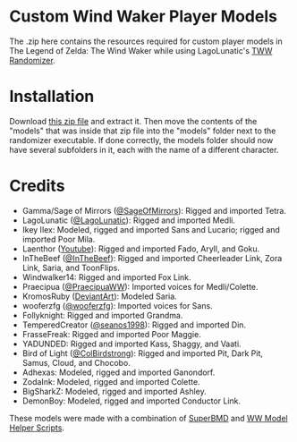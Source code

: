 # Custom Wind Waker Player Models
The .zip here contains the resources required for custom player models in The Legend of Zelda: The Wind Waker while using LagoLunatic's [TWW Randomizer](https://github.com/LagoLunatic/wwrando).

# Installation
Download [this zip file](https://github.com/Sage-of-Mirrors/Custom-Wind-Waker-Player-Models/archive/master.zip) and extract it. Then move the contents of the "models" that was inside that zip file into the "models" folder next to the randomizer executable. If done correctly, the models folder should now have several subfolders in it, each with the name of a different character.

# Credits
* Gamma/Sage of Mirrors ([@SageOfMirrors](https://twitter.com/SageOfMirrors)): Rigged and imported Tetra.
* LagoLunatic ([@LagoLunatic](https://twitter.com/LagoLunatic)): Rigged and imported Medli.
* Ikey Ilex: Modeled, rigged and imported Sans and Lucario; rigged and imported Poor Mila.
* Laenthor ([Youtube](https://www.youtube.com/channel/UCIWlBco_-iHpQZfmUaYbxpg)): Rigged and imported Fado, Aryll, and Goku.
* InTheBeef ([@InTheBeef](https://twitter.com/InTheBeef)): Rigged and imported Cheerleader Link, Zora Link, Saria, and ToonFlips.
* Windwalker14: Rigged and imported Fox Link.
* Praecipua ([@PraecipuaWW](https://twitter.com/PraecipuaWW)): Imported voices for Medli/Colette.
* KromosRuby ([DeviantArt](https://www.deviantart.com/kromosruby)): Modeled Saria.
* wooferzfg ([@wooferzfg](https://twitter.com/wooferzfg)): Imported voices for Sans.
* Follyknight: Rigged and imported Grandma.
* TemperedCreator ([@seanos1998](https://twitter.com/seanos1998)): Rigged and imported Din.
* FrasseFreak: Rigged and imported Poor Maggie.
* YADUNDED: Rigged and imported Kass, Shaggy, and Vaati.
* Bird of Light ([@ColBirdstrong](https://twitter.com/ColBirdstrong)): Rigged and imported Pit, Dark Pit, Samus, Cloud, and Chocobo.
* Adhexas: Modeled, rigged and imported Ganondorf.
* ZodaInk: Modeled, rigged and imported Colette.
* BigSharkZ: Modeled, rigged and imported Ashley.
* DemonBoy: Modeled, rigged and imported Conductor Link.

These models were made with a combination of [SuperBMD](https://github.com/Sage-of-Mirrors/SuperBMD) and [WW Model Helper Scripts](https://github.com/LagoLunatic/ww_model_helpers/blob/master/README.md).
